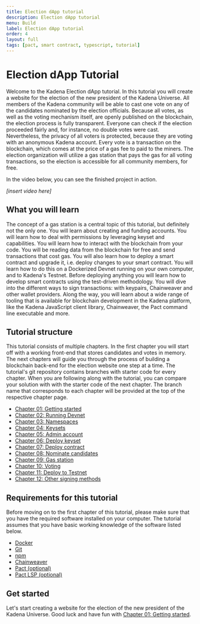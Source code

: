 ```yaml
---
title: Election dApp tutorial
description: Election dApp tutorial
menu: Build
label: Election dApp tutorial
order: 4
layout: full
tags: [pact, smart contract, typescript, tutorial]
---
```


# Election dApp Tutorial

Welcome to the Kadena Election dApp tutorial. In this tutorial you will create a website for
the election of the new president of the Kadena Universe. All members of the Kadena
community will be able to cast one vote on any of the candidates nominated by the election
officials. Because all votes, as well as the voting mechanism itself, are openly published
on the blockchain, the election process is fully transparent. Everyone can check if the
election proceeded fairly and, for instance, no double votes were cast. Nevertheless, the
privacy of all voters is protected, because they are voting with an anonymous Kadena account.
Every vote is a transaction on the blockchain, which comes at the price of a gas fee to paid
to the miners. The election organization will utilize a gas station that pays the gas for
all voting transactions, so the election is accessible for all community members, for free.

In the video below, you can see the finished project in action.

*[insert video here]*

## What you will learn

The concept of a gas station is a central topic of this tutorial, but definitely not the only
one. You will learn about creating and funding accounts. You will learn how to deal with
permissions by leveraging keyset and capabilities. You will learn how to interact with the
blockchain from your code. You will be reading data from the blockchain for free and send
transactions that cost gas. You will also learn how to deploy a smart contract and upgrade it,
i.e. deploy changes to your smart contract. You will learn how to do this on a Dockerized Devnet
running on your own computer, and to Kadena's Testnet. Before deploying anything you will learn
how to develop smart contracts using the test-driven methodology. You will dive into the different
ways to sign transactions: with keypairs, Chainweaver and other wallet providers. Along the way,
you will learn about a wide range of tooling that is available for blockchain development in
the Kadena platform, like the Kadena JavaScript client library, Chainweaver, the Pact command
line executable and more.

## Tutorial structure

This tutorial consists of multiple chapters. In the first chapter you will start off with a
working front-end that stores candidates and votes in memory. The next chapters will guide
you through the process of building a blockchain back-end for the election website one
step at a time. The tutorial's git repository contains branches with starter code for every
chapter. When you are following along with the tutorial, you can compare your solution with
with the starter code of the next chapter. The branch name that corresponds to each chapter
will be provided at the top of the respective chapter page.

 * [Chapter 01: Getting started](/docs/build/guides/election-dapp-tutorial/01-getting-started)
 * [Chapter 02: Running Devnet](/docs/build/guides/election-dapp-tutorial/02-running-devnet)
 * [Chapter 03: Namespaces](/docs/build/guides/election-dapp-tutorial/03-namespaces)
 * [Chapter 04: Keysets](/docs/build/guides/election-dapp-tutorial/04-keysets)
 * [Chapter 05: Admin account](/docs/build/guides/election-dapp-tutorial/05-admin-account)
 * [Chapter 06: Deploy keyset](/docs/build/guides/election-dapp-tutorial/06-deploy-keyset)
 * [Chapter 07: Deploy contract](/docs/build/guides/election-dapp-tutorial/07-deploy-contract)
 * [Chapter 08: Nominate candidates](/docs/build/guides/election-dapp-tutorial/08-nominate-candidates)
 * [Chapter 09: Gas station](/docs/build/guides/election-dapp-tutorial/09-gas-station)
 * [Chapter 10: Voting](/docs/build/guides/election-dapp-tutorial/10-voting)
 * [Chapter 11: Deploy to Testnet](/docs/build/guides/election-dapp-tutorial/11-deploy-to-testnet)
 * [Chapter 12: Other signing methods](/docs/build/guides/election-dapp-tutorial/12-other-signing-methods)


## Requirements for this tutorial

Before moving on to the first chapter of this tutorial, please make sure that you have the
required software installed on your computer. The tutorial assumes that you have basic
working knowledge of the software listed below.

 - [Docker](https://docs.docker.com/get-docker/)
 - [Git](https://git-scm.com/downloads)
 - [npm](https://docs.npmjs.com/downloading-and-installing-node-js-and-npm)
 - [Chainweaver](https://github.com/kadena-io/chainweaver/releases)
 - [Pact (optional)](https://github.com/kadena-io/pact#installing-pact)
 - [Pact LSP (optional)](https://github.com/kadena-io/pact-lsp/releases)

## Get started

Let's start creating a website for the election of the new president of the Kadena Universe.
Good luck and have fun with [Chapter 01: Getting started](/docs/build/guides/election-dapp-tutorial/01-getting-started).
